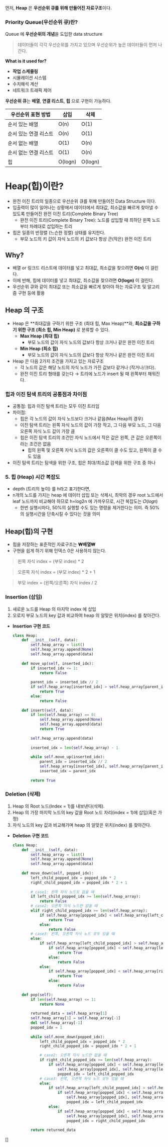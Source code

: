 먼저, **Heap** 은 **우선순위 큐를 위해 만들어진 자료구조**이다.

### Priority Queue(우선순위 큐)란?

Queue 에 **우선순위의 개념**을 도입한 data structure

> 데이터들이 각각 우선순위를 가지고 있으며 우선순위가 높은 데이터들이 먼저 나간다.
> 

**What is it used for?**

- **작업 스케줄링**
- 시뮬레이션 시스템
- 수치해석 계산
- 네트워크 트래픽 제어

**우선순위 큐**는 **배열**, **연결 리스트**, **힙** 으로 구현이 가능하다.

| 우선순위 표현 방법 | 삽입 | 삭제 |
| --- | --- | --- |
| 순서 있는 배열 | O(n) | O(1) |
| 순서 있는 연결 리스트 | O(n) | O(1) |
| 순서 없는 배열 | O(1) | O(n) |
| 순서 없는 연결 리스트 | O(1) | O(n) |
| 힙 | O(logn) | O(logn) |

# Heap(힙)이란?

- 완전 이진 트리의 일종으로 우선순위 큐를 위해 만들어진 Data Structure 이다.
- 입출력이 많이 일어나는 상황에서 데이터에서 최대값, 최소값을 빠르게 찾아낼 수 있도록 만들어진 완전 이진 트리(Complete Binary Tree)
    - 완전 이진 트리(Complete Binary Tree): 노드를 삽입할 때 최하단 왼쪽 노드부터 차례대로 삽입하는 트리
- 힙은 일종의 반정렬 (느슨한 정렬) 상태를 유지한다.
    - 부모 노드의 키 값이 자식 노드의 키 값보다 항상 큰(작은) 완전 이진 트리

## Why?

- 배열 or 링크드 리스트에 데이터를 넣고 최대값, 최소값을 찾으려면 **O(n)** 이 걸린다.
- 이에 반해, 힙에 데이터를 넣고 최대값, 최소값을 찾으려면 **O(logn)** 이 걸린다.
- 우선순위 큐와 같이 최대값 또는 최소값을 빠르게 찾아야 하는 자료구조 및 알고리즘 구현 등에 활용

## Heap 의 구조

- Heap 은 **최대값을 구하기 위한 구조 (최대 힙, Max Heap)**와, **최소값을 구하기 위한 구조 (최소 힙, Min Heap)** 로 분류할 수 있다.
    - **Max Heap (최대 힙)**
        - 부모 노드의 값이 자식 노드의 값보다 항상 크거나 같은 완전 이진 트리
    - **Min Heap (최소 힙)**
        - 부모 노드의 값이 자식 노드의 값보다 항상 작거나 같은 완전 이진 트리
- Heap 은 다음 2가지 조건을 가지고 있는 자료구조
    - 각 노드의 값은 해당 노드의 자식 노드가 가진 값보다 같거나 (작거나/크다).
    - 완전 이진 트리 형태를 갖는다 → 트리에 노드가 insert 될 때 왼쪽부터 채워진다.

### **힙과 이진 탐색 트리의 공통점과 차이점**

- 공통점: 힙과 이진 탐색 트리는 모두 이진 트리임
- 차이점:
    - 힙은 각 노드의 값이 자식 노드보다 크거나 같음(Max Heap의 경우)
    - 이진 탐색 트리는 왼쪽 자식 노드의 값이 가장 작고, 그 다음 부모 노드, 그 다음 오른쪽 자식 노드 값이 가장 큼
    - 힙은 이진 탐색 트리의 조건인 자식 노드에서 작은 값은 왼쪽, 큰 값은 오른쪽이라는 조건은 없음
        - 힙의 왼쪽 및 오른쪽 자식 노드의 값은 오른쪽이 클 수도 있고, 왼쪽이 클 수도 있음
- 이진 탐색 트리는 탐색을 위한 구조, 힙은 최대/최소값 검색을 위한 구조 중 하나

### **5. 힙 (Heap) 시간 복잡도**

- depth (트리의 높이) 를 h라고 표기한다면,
- n개의 노드를 가지는 heap 에 데이터 삽입 또는 삭제시, 최악의 경우 root 노드에서 leaf 노드까지 비교해야 하므로 h=log2n 에 가까우므로, 시간 복잡도는 𝑂(𝑙𝑜𝑔𝑛)
    - 한번 실행시마다, 50%의 실행할 수도 있는 명령을 제거한다는 의미. 즉 50%의 실행시간을 단축시킬 수 있다는 것을 의미

## Heap(힙)의 구현

- 힙을 저장하는 표준적인 자료구조는 **₩배열₩**
- 구현을 쉽게 하기 위해 인덱스 0은 사용하지 않는다.

> 왼쪽 자식 index = (부모 index) * 2
> 

> 오른쪽 자식 index = (부모 index) * 2 + 1
> 

> 부모 index = (왼쪽/오른쪽) 자식 index / 2
> 

### Insertion (삽입)

1. 새로운 노드를 Heap 의 마지막 index 에 삽입
2. 오로지 부모 노드의 key 값과 비교하여 heap 의 알맞은 위치(index) 를 찾아간다.
- **Insertion 구현 코드**
    
    ```python
    class Heap:
        def __init__(self, data):
            self.heap_array = list()
            self.heap_array.append(None)
            self.heap_array.append(data)
            
        def move_up(self, inserted_idx):
            if inserted_idx <= 1:
                return False
            
            parent_idx = inserted_idx // 2
            if self.heap_array[inserted_idx] > self.heap_array[parent_idx]:
                return True
            else:
                return False
            
        def insert(self, data):
            if len(self.heap_array) == 0:
                self.heap_array.append(None)
                self.heap_array.append(data)
                return True
            
            self.heap_array.append(data)
            
            inserted_idx = len(self.heap_array) - 1
            
            while self.move_up(inserted_idx):
                parent_idx = inserted_idx // 2
                self.heap_array[inserted_idx], self.heap_array[parent_idx] = self.heap_array[parent_idx], self.heap_array[inserted_idx]
                inserted_idx = parent_idx
            
            return True
    ```
    

### Deletion (삭제)

1. Heap 의 Root 노드(Index = 1)를 내보낸다(삭제).
2. Heap 의 가장 마지막 노드의 key 값을 Root 노드 자리(index = 1)에 삽입(혹은 가정)
3. 자식 노드의 key 값과 비교해가며 heap 의 알맞은 위치(index) 를 찾아간다.
- **Deletion 구현 코드**
    
    ```python
    class Heap:
        def __init__(self, data):
            self.heap_array = list()
            self.heap_array.append(None)
            self.heap_array.append(data)
        
        def move_down(self, popped_idx):
            left_child_popped_idx = popped_idx * 2
            right_child_popped_idx = popped_idx * 2 + 1
            
            # case1: 왼쪽 자식 노드도 없을 때
            if left_child_popped_idx >= len(self.heap_array):
                return False
            # case2: 오른쪽 자식 노드만 없을 때
            elif right_child_popped_idx >= len(self.heap_array):
                if self.heap_array[popped_idx] < self.heap_array[left_child_popped_idx]:
                    return True
                else:
                    return False
            # case3: 왼쪽, 오른쪽 자식 노드 모두 있을 때
            else:
                if self.heap_array[left_child_popped_idx] > self.heap_array[right_child_popped_idx]:
                    if self.heap_array[popped_idx] < self.heap_array[left_child_popped_idx]:
                        return True
                    else:
                        return False
                else:
                    if self.heap_array[popped_idx] < self.heap_array[right_child_popped_idx]:
                        return True
                    else:
                        return False
        
        def pop(self):
            if len(self.heap_array) <= 1:
                return None
            
            returned_data = self.heap_array[1]
            self.heap_array[1] = self.heap_array[-1]
            del self.heap_array[-1]
            popped_idx = 1
            
            while self.move_down(popped_idx):
                left_child_popped_idx = popped_idx * 2
                right_child_popped_idx = popped_idx * 2 + 1
    
                # case2: 오른쪽 자식 노드만 없을 때
                if right_child_popped_idx >= len(self.heap_array):
                    if self.heap_array[popped_idx] < self.heap_array[left_child_popped_idx]:
                        self.heap_array[popped_idx], self.heap_array[left_child_popped_idx] = self.heap_array[left_child_popped_idx], self.heap_array[popped_idx]
                        popped_idx = left_child_popped_idx
                # case3: 왼쪽, 오른쪽 자식 노드 모두 있을 때
                else:
                    if self.heap_array[left_child_popped_idx] > self.heap_array[right_child_popped_idx]:
                        if self.heap_array[popped_idx] < self.heap_array[left_child_popped_idx]:
                            self.heap_array[popped_idx], self.heap_array[left_child_popped_idx] = self.heap_array[left_child_popped_idx], self.heap_array[popped_idx]
                            popped_idx = left_child_popped_idx
                    else:
                        if self.heap_array[popped_idx] < self.heap_array[right_child_popped_idx]:
                            self.heap_array[popped_idx], self.heap_array[right_child_popped_idx] = self.heap_array[right_child_popped_idx], self.heap_array[popped_idx]
                            popped_idx = right_child_popped_idx
            
            return returned_data
    ```
  
[]
